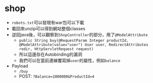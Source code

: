 # shop

- `robots.txt`可以發現有war包可以下載
- 載回來unzip可以得到網站整個classes
- 逆回java後，可以觀察到`ShopController`的部分，用了`@ModelAttribute`
    - `public String buy(@RequestParam Integer productId, @ModelAttribute(value="user") User user, RedirectAttributes redir, HttpServletRequest request)`
    - 所以這邊存在Autobinding的漏洞
    - 我們可以在當前連線覆寫掉`user`的屬性，例如`balance`
- Payload
    - `/buy`
    - POST: `?Balance=1000000&ProductId=4`
